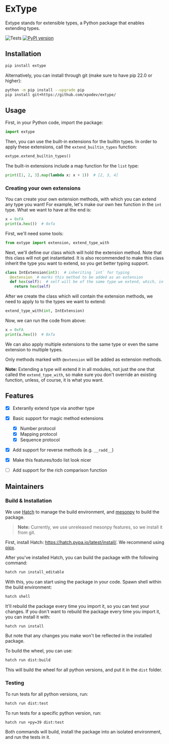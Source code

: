 # ExType
Extype stands for extensible types, a Python package that enables extending types.

![Tests](https://github.com/xpodev/extypes/actions/workflows/python-test.yml/badge.svg)
[![PyPI version](https://badge.fury.io/py/extype.svg)](https://badge.fury.io/py/extype)

## Installation

```sh
pip install extype
```

Alternatively, you can install through git (make sure to have pip 22.0 or higher):
```sh
python -m pip install --upgrade pip
pip install git+https://github.com/xpodev/extype/
```

## Usage
First, in your Python code, import the package:
```py
import extype
```

Then, you can use the built-in extensions for the builtin types. In order to apply these extensions, 
call the `extend_builtin_types` function:
```py
extype.extend_builtin_types()
```

The built-in extensions include a map function for the `list` type:
```py
print([1, 2, 3].map(lambda x: x + 1))  # [2, 3, 4]
```

### Creating your own extensions
You can create your own extension methods, with which you can extend any type you want!
For example, let's make our own hex function in the `int` type.
What we want to have at the end is:
```py
x = 0xFA
print(x.hex())  # 0xfa
```

First, we'll need some tools:
```py
from extype import extension, extend_type_with
```

Next, we'll define our class which will hold the extension method. Note that this class will not get instantiated.
It is also recommended to make this class inherit the type you want to extend, so you get better typing support.
```py
class IntExtension(int):  # inheriting `int` for typing
  @extension  # marks this method to be added as an extension
  def hex(self):  # self will be of the same type we extend, which, in this case, is `int`
    return hex(self)
```

After we create the class which will contain the extension methods, we need to apply to to the types we want to extend:
```py
extend_type_with(int, IntExtension)
```

Now, we can run the code from above:
```py
x = 0xFA
print(x.hex())  # 0xfa
```

We can also apply multiple extensions to the same type or even the same extension to multiple types.

Only methods marked with `@extension` will be added as extension methods.

**Note:**
Extending a type will extend it in all modules, not just the one that called the `extend_type_with`, 
so make sure you don't override an existing function, unless, of course, it is what you want.


## Features
- [x] Exteranlly extend type via another type
- [x] Basic support for magic method extensions
  - [x] Number protocol
  - [x] Mapping protocol
  - [x] Sequence protocol
- [x] Add support for reverse methods (e.g. `__radd__`)
- [x] Make this features/todo list look nicer
- [ ] Add support for the rich comparison function


## Maintainers

### Build & Installation

We use [Hatch](https://hatch.pypa.io/latest/) to manage the build environment,
 and [mesonpy]( https://github.com/mesonbuild/meson-python) to build the package.
> **Note:** Currently, we use unreleased mesonpy features, so we install it from git. 

First, install Hatch: https://hatch.pypa.io/latest/install/. We recommend using [pipx](https://hatch.pypa.io/latest/install/#pipx).

After you've installed Hatch, you can build the package with the following command:
```sh
hatch run install_editable
```
With this, you can start using the package in your code. 
Spawn shell within the build environment:
```sh
hatch shell
```
It'll rebuild the package every time you import it, so you can test your changes.
If you don't want to rebuild the package every time you import it, you can install it with:
```sh
hatch run install
```
But note that any changes you make won't be reflected in the installed package.

To build the wheel, you can use:
```sh
hatch run dist:build
```
This will build the wheel for all python versions, and put it in the `dist` folder.

### Testing

To run tests for all python versions, run:
```sh
hatch run dist:test
```
To run tests for a specific python version, run:
```sh
hatch run +py=39 dist:test
```

Both commands will build, install the package into an isolated environment,
 and run the tests in it.